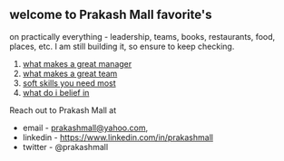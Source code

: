 ## welcome to Prakash Mall favorite's 

on practically everything - leadership, teams, books, restaurants, food, places, etc. I am still building it, so ensure to keep checking. 

1. [what makes a great manager](https://prakash-mall.github.io/forever-share/great-manager)
2. [what makes a great team](https://prakash-mall.github.io/forever-share/great-team)
3. [soft skills you need most](https://prakash-mall.github.io/forever-share/softskills-you-need-most)
3. [what do i belief in](https://prakash-mall.github.io/forever-share/beliefs)


Reach out to Prakash Mall at
* email - prakashmall@yahoo.com, 
* linkedin - https://www.linkedin.com/in/prakashmall
* twitter - @prakashmall

